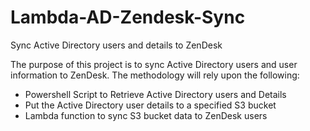 # Lambda-AD-Zendesk-Sync
Sync Active Directory users and details to ZenDesk

The purpose of this project is to sync Active Directory users and user information to ZenDesk.  The methodology will rely upon the following:
  - Powershell Script to Retrieve Active Directory users and Details
  - Put the Active Directory user details to a specified S3 bucket
  - Lambda function to sync S3 bucket data to ZenDesk users
